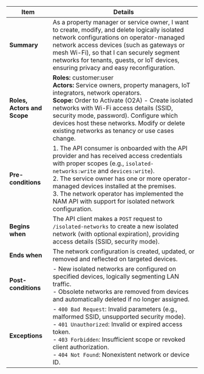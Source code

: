 | **Item**                     | **Details** |
|------------------------------|-------------|
| **Summary**               | As a property manager or service owner, I want to create, modify, and delete logically isolated network configurations on operator-managed network access devices (such as gateways or mesh Wi-Fi), so that I can securely segment networks for tenants, guests, or IoT devices, ensuring privacy and easy reconfiguration. |
| **Roles, Actors and Scope** | **Roles:** customer:user <br> **Actors:** Service owners, property managers, IoT integrators, network operators.  <br> **Scope:**  Order to Activate (O2A) - Create isolated networks with Wi-Fi access details (SSID, security mode, password). Configure which devices host these networks. Modify or delete existing networks as tenancy or use cases change. |
| **Pre-conditions**        | 1. The API consumer is onboarded with the API provider and has received access credentials with proper scopes (e.g., `isolated-networks:write` and `devices:write`).  <br>2. The service owner has one or more operator-managed devices installed at the premises.  <br>3. The network operator has implemented the NAM API with support for isolated network configuration. |
| **Begins when**      | The API client makes a `POST` request to `/isolated-networks` to create a new isolated network (with optional expiration), providing access details (SSID, security mode).
| **Ends when** |   The network configuration is created, updated, or removed and reflected on targeted devices. |
| **Post-conditions**       | - New isolated networks are configured on specified devices, logically segmenting LAN traffic.  <br>- Obsolete networks are removed from devices and automatically deleted if no longer assigned. |
| **Exceptions**            | - `400 Bad Request`: Invalid parameters (e.g., malformed SSID, unsupported security mode).  <br>- `401 Unauthorized`: Invalid or expired access token.  <br>- `403 Forbidden`: Insufficient scope or revoked client authorization.  <br>- `404 Not Found`: Nonexistent network or device ID. |